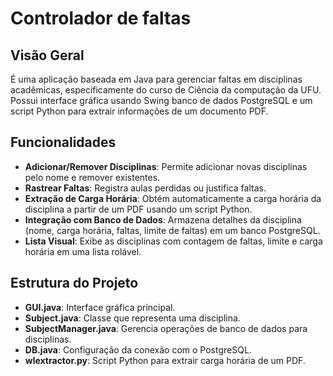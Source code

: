 # Controlador de faltas

## Visão Geral
É uma aplicação baseada em Java para gerenciar faltas em disciplinas acadêmicas, especificamente do curso de Ciência da computação da UFU. Possui interface gráfica usando Swing banco de dados PostgreSQL e um script Python para extrair informações de um documento PDF.

## Funcionalidades
- **Adicionar/Remover Disciplinas**: Permite adicionar novas disciplinas pelo nome e remover existentes.
- **Rastrear Faltas**: Registra aulas perdidas ou justifica faltas.
- **Extração de Carga Horária**: Obtém automaticamente a carga horária da disciplina a partir de um PDF usando um script Python.
- **Integração com Banco de Dados**: Armazena detalhes da disciplina (nome, carga horária, faltas, limite de faltas) em um banco PostgreSQL.
- **Lista Visual**: Exibe as disciplinas com contagem de faltas, limite e carga horária em uma lista rolável.

## Estrutura do Projeto
- **GUI.java**: Interface gráfica principal.
- **Subject.java**: Classe que representa uma disciplina.
- **SubjectManager.java**: Gerencia operações de banco de dados para disciplinas.
- **DB.java**: Configuração da conexão com o PostgreSQL.
- **wlextractor.py**: Script Python para extrair carga horária de um PDF.
